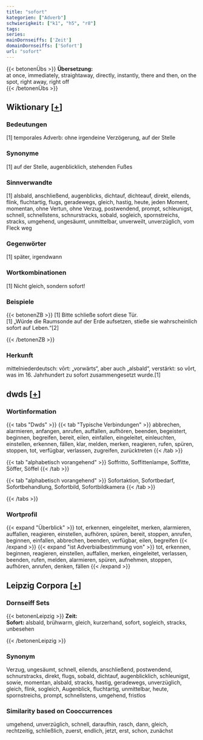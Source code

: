 ```yaml
---
title: "sofort"
kategorien: ["Adverb"]
schwierigkeit: ["k1", "h5", "r8"]
tags:
series:
mainDornseiffs: ['Zeit']
domainDornseiffs: ['Sofort']
url: "sofort"
---
```


{{< betonenÜbs >}}
**Übersetzung:**  
at once, immediately, straightaway, directly, instantly, there and then, on the spot, right away, right off  
{{< /betonenÜbs >}}

## Wiktionary [[+](https://de.wiktionary.org/wiki/sofort)]

### Bedeutungen
[1] temporales Adverb: ohne irgendeine Verzögerung, auf der Stelle  

### Synonyme
[1] auf der Stelle, augenblicklich, stehenden Fußes  

### Sinnverwandte
[1] alsbald, anschließend, augenblicks, dichtauf, dichteauf, direkt, eilends, flink, fluchtartig, flugs, geradewegs, gleich, hastig, heute, jeden Moment, momentan,  ohne Vertun, ohne Verzug, postwendend, prompt, schleunigst, schnell, schnellstens, schnurstracks, sobald, sogleich, spornstreichs, stracks, umgehend, ungesäumt, unmittelbar, unverweilt, unverzüglich, vom Fleck weg  

### Gegenwörter
[1] später, irgendwann  

### Wortkombinationen
[1] Nicht gleich, sondern sofort!  

### Beispiele
{{< betonenZB >}}
[1] Bitte schließe sofort diese Tür.  
[1] „Würde die Raumsonde auf der Erde aufsetzen, stieße sie wahrscheinlich sofort auf Leben.“[2]  

{{< /betonenZB >}}
### Herkunft
mittelniederdeutsch: vōrt: „vorwärts“, aber auch „alsbald“, verstärkt: so vōrt, was im 16. Jahrhundert zu sofort zusammengesetzt wurde.[1]  



## dwds [[+](https://www.dwds.de/wb/sofort)]

### Wortinformation
{{< tabs "Dwds" >}}
{{< tab "Typische Verbindungen" >}}
abbrechen, alarmieren, anfangen, anrufen, auffallen, aufhören, beenden, begeistert, beginnen, begreifen, bereit, eilen, einfallen, eingeleitet, einleuchten, einstellen, erkennen, fällen, klar, melden, merken, reagieren, rufen, spüren, stoppen, tot, verfügbar, verlassen, zugreifen, zurücktreten
{{< /tab >}}

{{< tab "alphabetisch vorangehend" >}}
Soffritto, Soffittenlampe, Soffitte, Söffer, Söffel
{{< /tab >}}

{{< tab "alphabetisch vorangehend" >}}
Sofortaktion, Sofortbedarf, Sofortbehandlung, Sofortbild, Sofortbildkamera
{{< /tab >}}

{{< /tabs >}}

### Wortprofil
{{< expand "Überblick" >}} tot, erkennen, eingeleitet, merken, alarmieren, auffallen, reagieren, einstellen, aufhören, spüren, bereit, stoppen, anrufen, beginnen, einfallen, abbrechen, beenden, verfügbar, eilen, begreifen {{< /expand >}}
{{< expand "ist Adverbialbestimmung von" >}} tot, erkennen, beginnen, reagieren, einstellen, auffallen, merken, eingeleitet, verlassen, beenden, rufen, melden, alarmieren, spüren, aufnehmen, stoppen, aufhören, anrufen, denken, fällen {{< /expand >}}

## Leipzig Corpora [[+](https://corpora.uni-leipzig.de/en/res?word=sofort&corpusId=deu_newscrawl-public_2018)]

### Dornseiff Sets
{{< betonenLeipzig >}}
**Zeit:**  
**Sofort:** alsbald, brühwarm, gleich, kurzerhand, sofort, sogleich, stracks, unbesehen  

{{< /betonenLeipzig >}}

### Synonym
Verzug, ungesäumt, schnell, eilends, anschließend, postwendend, schnurstracks, direkt, flugs, sobald, dichtauf, augenblicklich, schleunigst, sowie, momentan, alsbald, stracks, hastig, geradewegs, unverzüglich, gleich, flink, sogleich, Augenblick, fluchtartig, unmittelbar, heute, spornstreichs, prompt, schnellstens, umgehend, fristlos


### Similarity based on Cooccurrences
umgehend, unverzüglich, schnell, daraufhin, rasch, dann, gleich, rechtzeitig, schließlich, zuerst, endlich, jetzt, erst, schon, zunächst


